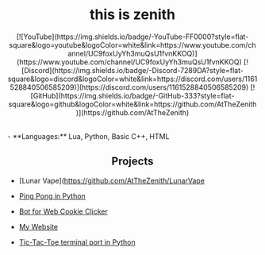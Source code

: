 <h1 align='center'>
  this is zenith
</h1>

<p align='center'>
  [![YouTube](https://img.shields.io/badge/-YouTube-FF0000?style=flat-square&logo=youtube&logoColor=white&link=https://www.youtube.com/channel/UC9foxUyYh3muQsU1fvnKKOQ)](https://www.youtube.com/channel/UC9foxUyYh3muQsU1fvnKKOQ) [![Discord](https://img.shields.io/badge/-Discord-7289DA?style=flat-square&logo=discord&logoColor=white&link=https://discord.com/users/1161528840506585209)](https://discord.com/users/1161528840506585209) [![GitHub](https://img.shields.io/badge/-GitHub-333?style=flat-square&logo=github&logoColor=white&link=https://github.com/AtTheZenith)](https://github.com/AtTheZenith)
</p>

</br>
- **Languages:** Lua, Python, Basic C++, HTML

<h2 align='center'>
  Projects
</h2>

- [Lunar Vape](https://github.com/AtTheZenith/LunarVape

- [Ping Pong in Python](https://github.com/AtTheZenith/ping-pong)

- [Bot for Web Cookie Clicker](https://github.com/AtTheZenith/ccwebbot)
  
- [My Website](https://github.com/AtTheZenith/atthezenith.github.io)

- [Tic-Tac-Toe terminal port in Python](https://github.com/AtTheZenith/tic-tac-toe)